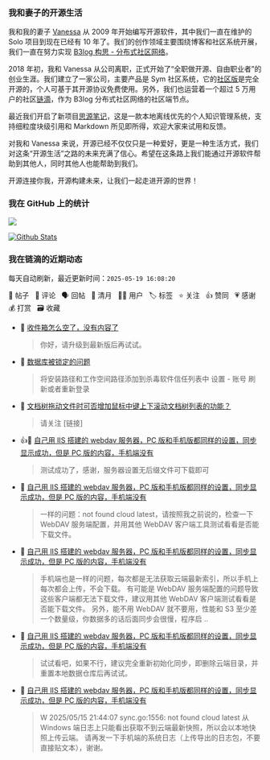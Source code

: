 ### 我和妻子的开源生活

我和我的妻子 [Vanessa](https://github.com/Vanessa219) 从 2009 年开始编写开源软件，其中我们一直在维护的 Solo 项目到现在已经有 10 年了。我们的创作领域主要围绕博客和社区系统开展，我们一直在努力实现 [B3log 构思 - 分布式社区网络](https://ld246.com/article/1546941897596)。

2018 年初，我和 Vanessa 从公司离职，正式开始了“全职做开源、自由职业者”的创业生涯。我们建立了一家公司，主要产品是 Sym 社区系统，它的[社区版](https://github.com/88250/symphony)是完全开源的，个人可基于其开源协议免费使用。另外，我们也运营着一个超过 5 万用户的社区[链滴](https://ld246.com)，作为 B3log 分布式社区网络的社区端节点。

最近我们开启了新项目[思源笔记](https://github.com/siyuan-note/siyuan)，这是一款本地离线优先的个人知识管理系统，支持细粒度块级引用和 Markdown 所见即所得，欢迎大家来试用和反馈。

对我和 Vanessa 来说，开源已经不仅仅只是一种爱好，更是一种生活方式，我们对这条“开源生活”之路的未来充满了信心。希望在这条路上我们能通过开源软件帮助到其他人，同时其他人也能帮助到我们。

开源连接你我，开源构建未来，让我们一起走进开源的世界！

### 我在 GitHub 上的统计

<a title="Hits" target="_blank" href="https://github.com/88250/88250"><img src="https://hits.b3log.org/88250/88250.svg"></a>

[![Github Stats](https://github-readme-stats.vercel.app/api?username=88250&theme=tokyonight&show_icons=true)](https://github.com/88250)

<!--events start -->

### 我在链滴的近期动态

每天自动刷新，最近更新时间：`2025-05-19 16:08:20`

📝 帖子 &nbsp; 💬 评论 &nbsp; 🗣 回帖 &nbsp; 🌙 清月 &nbsp; 👨‍💻 用户 &nbsp; 🏷️ 标签 &nbsp; ⭐️ 关注 &nbsp; 👍 赞同 &nbsp; 💗 感谢 &nbsp; 💰 打赏 &nbsp; 🗃 收藏

* 💬 [收件箱怎么空了，没有内容了](https://ld246.com/article/1747465242987/comment/1747470977861#comments)

  > 你好，请升级到最新版后再试试。
* 💬 [数据库被锁定的问题](https://ld246.com/article/1747362504169/comment/1747362816808#comments)

  > 将安装路径和工作空间路径添加到杀毒软件信任列表中 设置 - 账号 刷新或者重新登录
* 💬 [文档树拖动文件时可否增加鼠标中键上下滚动文档树列表的功能？](https://ld246.com/article/1747360509934/comment/1747360805830#comments)

  > 请关注 [链接]
* 👍💬 [自己用 IIS 搭建的 webdav 服务器，PC 版和手机版都同样的设置，同步显示成功，但是 PC 版的内容，手机端没有](https://ld246.com/article/1747303762887/comment/1747324048219#comments)

  > 测试成功了，感谢，服务器设置无后缀文件可下载即可
* 💬 [自己用 IIS 搭建的 webdav 服务器，PC 版和手机版都同样的设置，同步显示成功，但是 PC 版的内容，手机端没有](https://ld246.com/article/1747303762887/comment/1747320587116#comments)

  > 一样的问题：not found cloud latest，请按照我之前说的，检查一下 WebDAV 服务端配置，并用其他 WebDAV 客户端工具测试看看是否能下载文件。
* 💬 [自己用 IIS 搭建的 webdav 服务器，PC 版和手机版都同样的设置，同步显示成功，但是 PC 版的内容，手机端没有](https://ld246.com/article/1747303762887/comment/1747320435136#comments)

  > 手机端也是一样的问题，每次都是无法获取云端最新索引，所以手机上每次都会上传，不会下载。 有可能是 WebDAV 服务端配置的问题导致这些客户端都无法下载文件，建议用其他 WebDAV 客户端测试看看是否能下载文件。 另外，能不用 WebDAV 就不要用，性能和 S3 至少差一个数量级，你数据多的话后面同步会很慢，程序启 ..
* 💬 [自己用 IIS 搭建的 webdav 服务器，PC 版和手机版都同样的设置，同步显示成功，但是 PC 版的内容，手机端没有](https://ld246.com/article/1747303762887/comment/1747320235181#comments)

  > 试试看吧，如果不行，建议完全重新初始化同步，即删除云端目录，并重置本地数据仓库后再试试。
* 💬 [自己用 IIS 搭建的 webdav 服务器，PC 版和手机版都同样的设置，同步显示成功，但是 PC 版的内容，手机端没有](https://ld246.com/article/1747303762887/comment/1747318901901#comments)

  > W 2025/05/15 21:44:07 sync.go:1556: not found cloud latest 从 Windows 端日志上只能看出获取不到云端最新快照，所以会以本地快照上传云端。 请再发一下手机端的系统日志（上传导出的日志包，不要直接贴文本），谢谢。


<!--events end -->
